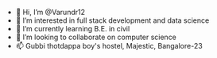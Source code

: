 - 👋 Hi, I’m @Varundr12
- 👀 I’m interested in full stack development and data science
- 🌱 I’m currently learning B.E. in civil
- 💞️ I’m looking to collaborate on computer science
- 📫 Gubbi thotdappa boy's hostel, Majestic, Bangalore-23

<!---
Varundr12/Varundr12 is a ✨ special ✨ repository because its `README.md` (this file) appears on your GitHub profile.
You can click the Preview link to take a look at your changes.
--->
